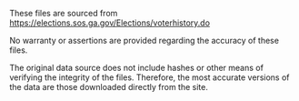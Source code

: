 These files are sourced from https://elections.sos.ga.gov/Elections/voterhistory.do

No warranty or assertions are provided regarding the accuracy of these files. 

The original data source does not include hashes or other means of verifying the integrity of the files. Therefore, the most accurate versions of the data are those downloaded directly from the site.
